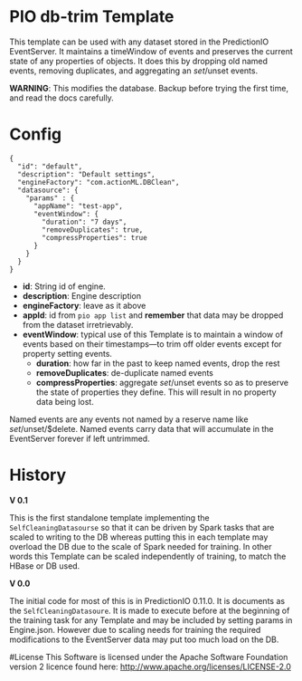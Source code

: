 # PIO db-trim Template

This template can be used with any dataset stored in the PredictionIO EventServer. It maintains a timeWindow of events and preserves the current state of any properties of objects. It does this by dropping old named events, removing duplicates, and aggregating an $set/$unset events.

**WARNING**: This modifies the database. Backup before trying the first time, and read the docs carefully.

# Config

```
{
  "id": "default",
  "description": "Default settings",
  "engineFactory": "com.actionML.DBClean",
  "datasource": {
    "params" : {
      "appName": "test-app",
      "eventWindow": {
        "duration": "7 days",
        "removeDuplicates": true,
        "compressProperties": true
      }
    }
  }
}
```

 - **id**: String id of engine.
 - **description**: Engine description
 - **engineFactory**: leave as it above
 - **appId**: id from `pio app list` and **remember** that data may be dropped from the dataset irretrievably.
 - **eventWindow**: typical use of this Template is to maintain a window of events based on their timestamps&mdash;to trim off older events except for property setting events.
    - **duration**: how far in the past to keep named events, drop the rest
    - **removeDuplicates**: de-duplicate named events
    - **compressProperties**: aggregate $set/$unset events so as to preserve the state of properties they define. This will result in no property data being lost.

Named events are any events not named by a reserve name like $set/$unset/$delete. Named events carry data that will accumulate in the EventServer forever if left untrimmed.

# History

**V 0.1**

This is the first standalone template implementing the `SelfCleaningDatasourse` so that it can be driven by Spark tasks that are scaled to writing to the DB whereas putting this in each template may overload the DB due to the scale of Spark needed for training. In other words this Template can be scaled independently of training, to match the HBase or DB used.

**V 0.0**

The initial code for most of this is in PredictionIO 0.11.0. It is documents as the `SelfCleaningDatasoure`. It is made to execute before at the beginning of the training task for any Template and may be included by setting params in Engine.json. However due to scaling needs for training the required modifications to the EventServer data may put too much load on the DB.
 
#License
This Software is licensed under the Apache Software Foundation version 2 licence found here: http://www.apache.org/licenses/LICENSE-2.0
